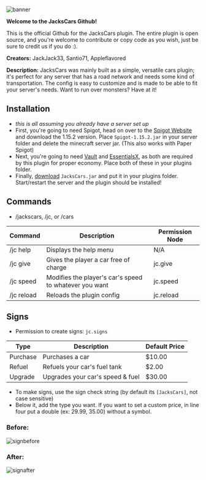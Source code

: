 ![banner](https://user-images.githubusercontent.com/30203676/79029382-c96ea980-7b59-11ea-9e22-81386118ea5a.png)

**Welcome to the JacksCars Github!**

This is the official Github for the JacksCars plugin. The entire plugin is open source, and you're welcome to contribute or copy code as you wish, just be sure to credit us if you do :).

**Creators:** JackJack33, Santio71, Appleflavored

**Description:** JacksCars was mainly built as a simple, versatile cars plugin; it's perfect for any server that has a road network and needs some kind of transportation. The config is easy to customize and is made to be able to fit your server's needs. Want to run over monsters? Have at it!

## Installation
* *this is all assuming you already have a server set up*
* First, you're going to need Spigot, head on over to the [Spigot Website](https://getbukkit.org/download/spigot) and download the 1.15.2 version. Place `Spigot-1.15.2.jar` in your server folder and delete the minecraft server jar. (This also works with Paper Spigot)
* Next, you're going to need [Vault](https://www.spigotmc.org/resources/vault.34315/) and [EssentialsX](https://www.spigotmc.org/resources/essentialsx.9089/), as both are required by this plugin for proper economy. Place both of these in your plugins folder.
* Finally, [download](https://github.com/JackJack33/JacksCars/releases) `JacksCars.jar` and put it in your plugins folder. Start/restart the server and the plugin should be installed!

## Commands
* /jackscars, /jc, or /cars

| Command         | Description     | Permission Node |
|-----------------|-----------------|-----------------|
| /jc help | Displays the help menu | N/A |
| /jc give | Gives the player a car free of charge | jc.give |
| /jc speed | Modifies the player's car's speed to whatever you want | jc.speed |
| /jc reload | Reloads the plugin config | jc.reload |

## Signs
* Permission to create signs: `jc.signs`

| Type          | Description   | Default Price |
|---------------|---------------|---------------|
| Purchase | Purchases a car | $10.00 |
| Refuel | Refuels your car's fuel tank | $2.00 |
| Upgrade | Upgrades your car's speed & fuel | $30.00 |

* To make signs, use the sign check string (by default its `[JacksCars]`, not case sensitive)
* Below it, add the type you want. If you want to set a custom price, in line four put a double (ex: 29.99, 35.00) without a symbol.

### Before:

![signbefore](https://user-images.githubusercontent.com/30203676/79059728-17aba780-7c43-11ea-966a-9dca03cd1303.png)

### After:

![signafter](https://user-images.githubusercontent.com/30203676/79059731-18dcd480-7c43-11ea-914c-3e50b914cf9b.png)

